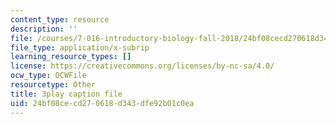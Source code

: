 ```yaml
---
content_type: resource
description: ''
file: /courses/7-016-introductory-biology-fall-2018/24bf08cecd270618d343dfe92b01c0ea_SqGmQ6CFYHw.srt
file_type: application/x-subrip
learning_resource_types: []
license: https://creativecommons.org/licenses/by-nc-sa/4.0/
ocw_type: OCWFile
resourcetype: Other
title: 3play caption file
uid: 24bf08ce-cd27-0618-d343-dfe92b01c0ea
---
```

